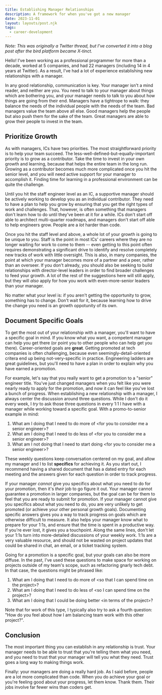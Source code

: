 ```yaml
---
title: Establishing Manager Relationships
description: A framework for when you've got a new manager
date: 2023-11-01
layout: layouts/post.njk
tags:
  - career-development
---
```


_Note: This was originally a Twitter thread, but I’ve converted it into a blog post after the bird platform became X-tinct._

Hello! I’ve been working as a professional programmer for more than a decade, worked at 5 companies, and had 22 managers (including 14 in 4 years at Twitter). As a result, I’ve had a lot of experience establishing new relationships with a manager.

In any good relationship, communication is key. Your manager isn't a mind reader, and neither are you. You need to talk to your manager about things which are bothering you, and your manager needs to talk to you about how things are going from their end. Managers have a tightrope to walk: they balance the needs of the individual people with the needs of the team. Bad managers value the team above all else. Good managers help the people but also push them for the sake of the team. Great managers are able to grow their people to invest in the team.

## Prioritize Growth

As with managers, ICs have two priorities. The most straightforward priority is to help your team succeed. The less-well-defined-but-equally-important priority is to grow as a contributor. Take the time to invest in your own growth and learning, because that helps the entire team in the long run. Growing as a contributor becomes much more complicated once you hit the senior level, and you will need active support for your manager to accomplish it. Finding time for learning in a professional environment can be quite the challenge.

Until you hit the staff engineer level as an IC, a supportive manager should be actively working to develop you as an individual contributor. They need to have a plan to help you grow by ensuring that you get the right types of work and challenges. That, however, is often something that managers don't learn how to do until they've been at it for a while. ICs don't start off able to architect multi-quarter roadmaps, and managers don't start off able to help engineers grow. People are a _lot_ harder than code.

Once you hit the staff level and above, a whole lot of your growth is going to be unique to you. Staff is the point in most ICs' careers where they are no longer waiting for work to come to them -- even getting to this point often requires demonstrating a significant drive to identify and resolve completely new tracks of work with little oversight. This is also, in many companies, the point at which your manager becomes more of a partner and a peer, rather than an overseer. If you don't already, you should also be seeking to build relationships with director-level leaders in order to find broader challenges to feed your growth. A lot of the rest of the suggestions here will still apply, but they will _also_ apply for how you work with even-more-senior leaders than your manager.

No matter what your level is: if you aren't getting the opportunity to grow, something has to change. Don't wait for it, because learning how to drive the change you need is an growth oppotunity of its own.

## Document Specific Goals

To get the most out of your relationship with a manager, you'll want to have a specific goal in mind. If you know what you want, a competent manager can help you get there (or point you to other people who can help get you there). Career-oriented goals are **great**. Getting promoted at tech companies is often challenging, because even seemingly-detail-oriented critera end up being not-very-specific in practice. Engineering ladders are great guidelines, but you'll need to have a plan in order to explain why you have earned a promotion.

For example, let's say that you really want to get a promotion to a "senior" engineer title. You've just changed managers when you felt like you were nearly ready to apply for the promotion, and now it can feel like you've lost a bunch of progress. When establishing a new relationship with a manager, I always center the discussion around three questions. While I don't do it every week, I _try_ to ask those three questions in every 1:1 I have with a manager while working toward a specific goal. With a promo-to-senior example in mind:

1) What am I doing that I need to do more of \<for you to consider me a senior engineer\>?
2) What am I doing that I need to do less of \<for you to consider me a senior engineer\>?
3) What am I not doing that I need to start doing \<for you to consider me a senior engineer\>?

These weekly questions keep conversation centered on my goal, and allow my manager and I to list **specifics** for achieving it. As you start out, I recommend having a shared document that has a dated entry for each meeting and the answers given for each question in order to track progress.

If your manager _cannot_ give you specifics about what you need to do for your promotion, then it's _their_ job to go figure it out. Your manager cannot guarantee a promotion in larger companies, but the goal can be for them to feel that you are ready to submit for promotion. If your manager cannot give you specifics about what you need to do, you are very unlikely to get promoted (or achieve your other personal growth goals). Documenting specific answers gives you a way to track progress on goals which are otherwise difficult to measure. It also helps your manager know what to prepare for your 1:1s, and ensure that the time is spent in a productive way. If you're ever lost, it gives you a touchpoint. Along the same lines, don't let your 1:1s turn into more-detailed discussions of your weekly work. 1:1s are a very valuable resource, and should not be wasted on project updates that could be shared in chat, an email, or a ticket tracking system.

Going for a promotion is a specific goal, but your goals can also be more diffuse. In the past, I've used these questions to make space for working on projects outside of my team's scope, such as refactoring gnarly tech debt. In that case, the questions might be phrased like:

1) What am I doing that I need to do more of \<so that I can spend time on the project\>?
2) What am I doing that I need to do less of \<so I can spend time on the project\>?
3) What am I doing that I could be doing better \<in terms of the project\>?

Note that for work of this type, I typically also try to ask a fourth question: "How do you feel about how I am balancing team work with this other project?".

## Conclusion

The most important thing you can establish in any relationship is trust. Your manager needs to be able to trust that you're telling them what you need, and you need to trust that your manager will tell you what they need. Trust goes a long way to making things work.

Finally: your managers are doing a really hard job. As I said before, people are a lot more complicated than code. When you do achieve your goal or you're feeling good about your progress, let them know. Thank them. Their jobs involve far fewer wins than coders get. 
